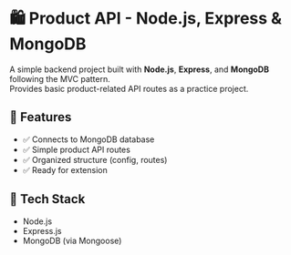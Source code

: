 # 🛍️ Product API - Node.js, Express & MongoDB

A simple backend project built with **Node.js**, **Express**, and **MongoDB** following the MVC pattern.  
Provides basic product-related API routes as a practice project.

## 🚀 Features

- ✅ Connects to MongoDB database
- ✅ Simple product API routes
- ✅ Organized structure (config, routes)
- ✅ Ready for extension

## 🧱 Tech Stack

- Node.js  
- Express.js  
- MongoDB (via Mongoose)
